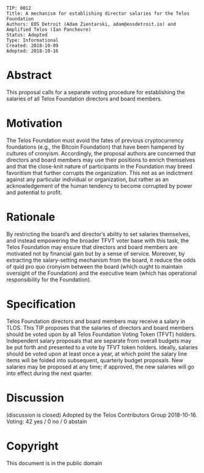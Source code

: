    TIP: 0012
    Title: A mechanism for establishing director salaries for the Telos Foundation
    Authors: EOS Detroit (Adam Zientarski, adam@eosdetroit.io) and Amplified Telos (Ian Panchevre)
    Status: Adopted
    Type: Informational
    Created: 2018-10-09
    Adopted: 2018-10-16
    
# Abstract

This proposal calls for a separate voting procedure for establishing the salaries of all Telos Foundation directors and board members.

# Motivation

The Telos Foundation must avoid the fates of previous cryptocurrency foundations (e.g., the Bitcoin Foundation) that have been hampered by cultures of cronyism. Accordingly, the proposal authors are concerned that directors and board members may use their positions to enrich themselves and that the close-knit nature of participants in the Foundation may breed favoritism that further corrupts the organization. This not as an indictment against any particular individual or organization, but rather as an acknowledgement of the human tendency to become corrupted by power and potential to profit. 

# Rationale

By restricting the board’s and director’s ability to set salaries themselves, and instead empowering the broader TFVT voter base with this task, the Telos Foundation may ensure that directors and board members are motivated not by financial gain but by a sense of service. Moreover, by extracting the salary-setting mechanism from the board, it reduce the odds of quid pro quo cronyism between the board (which ought to maintain oversight of the Foundation) and the executive team (which has operational responsibility for the Foundation). 

# Specification 

Telos Foundation directors and board members may receive a salary in TLOS. This TIP proposes that the salaries of directors and board members should be voted upon by all Telos Foundation Voting Token (TFVT) holders. Independent salary proposals that are separate from overall budgets may be put forth and presented to a vote by TFVT token holders. Ideally, salaries should be voted upon at least once a year, at which point the salary line items will be folded into subsequent, quarterly budget proposals. New salaries may be proposed at any time; if approved, the new salaries will go into effect during the next quarter.

# Discussion

(discussion is closed) Adopted by the Telos Contributors Group 2018-10-16. Voting: 42 yes / 0 no / 0 abstain

# Copyright

This document is in the public domain
